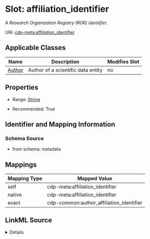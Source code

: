 

# Slot: affiliation_identifier


_A Research Organization Registry (ROR) identifier._



URI: [cdp-meta:affiliation_identifier](metadataaffiliation_identifier)



<!-- no inheritance hierarchy -->





## Applicable Classes

| Name | Description | Modifies Slot |
| --- | --- | --- |
| [Author](Author.md) | Author of a scientific data entity |  no  |







## Properties

* Range: [String](String.md)

* Recommended: True





## Identifier and Mapping Information







### Schema Source


* from schema: metadata




## Mappings

| Mapping Type | Mapped Value |
| ---  | ---  |
| self | cdp-meta:affiliation_identifier |
| native | cdp-meta:affiliation_identifier |
| exact | cdp-common:author_affiliation_identifier |




## LinkML Source

<details>
```yaml
name: affiliation_identifier
description: A Research Organization Registry (ROR) identifier.
from_schema: metadata
exact_mappings:
- cdp-common:author_affiliation_identifier
rank: 1000
alias: affiliation_identifier
owner: Author
domain_of:
- Author
range: string
recommended: true
inlined: true
inlined_as_list: true

```
</details>
